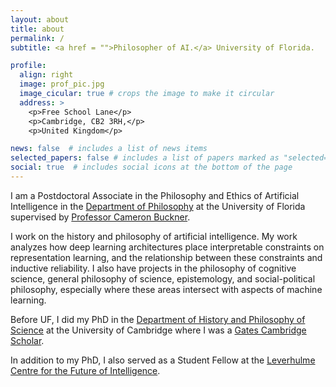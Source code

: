 ```yaml
---
layout: about
title: about
permalink: /
subtitle: <a href = "">Philosopher of AI.</a> University of Florida.

profile:
  align: right
  image: prof_pic.jpg
  image_cicular: true # crops the image to make it circular
  address: >
    <p>Free School Lane</p>
    <p>Cambridge, CB2 3RH,</p>
    <p>United Kingdom</p>

news: false  # includes a list of news items
selected_papers: false # includes a list of papers marked as "selected={true}"
social: true  # includes social icons at the bottom of the page
---
```


I am a Postdoctoral Associate in the Philosophy and Ethics of Artificial Intelligence in the [Department of Philosophy](https://phil.ufl.edu/) at the University of Florida supervised by [Professor Cameron Buckner](http://cameronbuckner.net/). 

I work on the history and philosophy of artificial intelligence. My work analyzes how deep learning architectures place interpretable constraints on representation learning, and the relationship between these constraints and inductive reliability. I also have projects in the philosophy of cognitive science, general philosophy of science, epistemology, and social-political philosophy, especially where these areas intersect with aspects of machine learning.

Before UF, I did my PhD in the [Department of History and Philosophy of Science](https://www.hps.cam.ac.uk) at the University of Cambridge where I was a [Gates Cambridge Scholar](https://www.gatescambridge.org/).

In addition to my PhD, I also served as a Student Fellow at the [Leverhulme Centre for the Future of Intelligence](http://lcfi.ac.uk).



 

<!--My dissertation develops a pragmatist epistemology of deep learning in scientific practice. I emphasize the theoretical foundations of statistical learning as a source of pragmatic understanding, which involves empirically tested methods of engineering models that facilitate reliable prediction and control. This approach leads me to consider conceptual issues with prominent validation methods, including cross-validation, calibration, and uncertainty estimation, contrasting these contemporary practices with parallels in the history of scientific instruments..

 My current research broadly concerns the epistemic, moral, and political significance of machine learning in science and public life. Tackling these issues leads me to confront fundamental questions concerning the role non-epistemic values in science and technology, the relationship between various conceptions of objectivity and trust, and the nature and importance of uncertainty estimates for responsibility. 
 -->



<!--Before Cambridge I was a student at the University of Houston where I earned my BA and MA in Philosophy.

I share my life with my brilliant wife and our two cats <a target = "_blank" href="assets/img/winston.jpg">Winston</a> and <a target = "_blank" href="assets/img/lumi.jpg">Lumi</a>.-->
